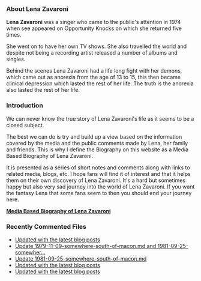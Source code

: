 ### About Lena Zavaroni

<p><strong>Lena Zavaroni</strong> was a singer who came to the public's attention in 1974 when see appeared on Opportunity Knocks on which she returned five times.</p>

<p>She went on to have her own TV shows. She also travelled the world and despite not being a recording artist released a number of albums and singles.</p>

<p>Behind the scenes Lena Zavaroni had a life long fight with her demons, which came out as anorexia from the age of 13 to 15, this then became clinical depression which lasted the rest of her life. The truth is the anorexia also lasted the rest of her life.</p>

### Introduction

<p>We can never know the true story of Lena Zavaroni's life as it seems to be a closed subject.</p>

<p>The best we can do is try and build up a view based on the information covered by the media and the public comments made by Lena, her family and friends. This is why I define the Biography on this website as a Media Based Biography of Lena Zavaroni.</p>

<p>It is presented as a series of short notes and comments along with links to related media, blogs, etc. I hope fans will find it of interest and that it helps them on their own discovery of Lena Zavaroni. It's a hard but sometimes happy but also very sad journey into the world of Lena Zavaroni. If you want the fantasy Lena that some fans seem to then you should end your journey here.</p>

<a href="https://fanzoflenazavaroni.github.io/biography/lena-zavaroni/"><strong>Media Based Biography of Lena Zavaroni</strong></a>

### Recently Commented Files

<!-- BLOG-POST-LIST:START -->
- [Updated with the latest blog posts](https://github.com/FanzOfLenaZavaroni/fanzoflenazavaroni.github.io/commit/8892b38b69eec9e97fe4c95924b5de8816417242)
- [Update 1979-11-09-somewhere-south-of-macon.md and 1981-09-25-somewher…](https://github.com/FanzOfLenaZavaroni/fanzoflenazavaroni.github.io/commit/6a676aad9e3f82d3eade296266c84278387ab09d)
- [Update 1981-09-25-somewhere-south-of-macon.md](https://github.com/FanzOfLenaZavaroni/fanzoflenazavaroni.github.io/commit/60e06a49a0c85a3a35989ebc644daa89134b71f4)
- [Updated with the latest blog posts](https://github.com/FanzOfLenaZavaroni/fanzoflenazavaroni.github.io/commit/4c664c4a47da4d16c7ff96ce3e2a50a8a900cd5f)
- [Updated with the latest blog posts](https://github.com/FanzOfLenaZavaroni/fanzoflenazavaroni.github.io/commit/89cd1627b52b6b93dc59b29b3714bdc0f8ff733e)
<!-- BLOG-POST-LIST:END -->
